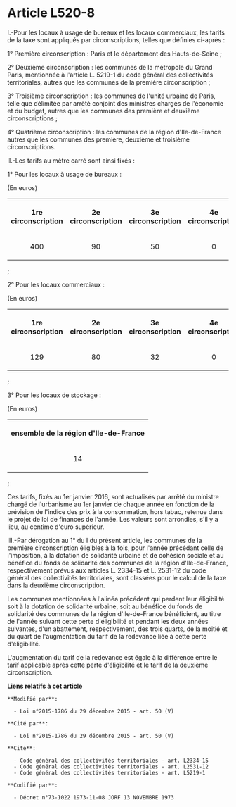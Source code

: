 # Article L520-8

I.-Pour les locaux à usage de bureaux et les locaux commerciaux, les  tarifs de la taxe sont appliqués par circonscriptions,
telles que  définies ci-après : 

1° Première circonscription : Paris et le département des Hauts-de-Seine ; 

2° Deuxième circonscription : les communes de la métropole du Grand  Paris, mentionnée à l'article L. 5219-1 du code général
des  collectivités territoriales, autres que les communes de la première  circonscription ; 

3° Troisième circonscription :  les communes de l'unité urbaine de Paris, telle que délimitée par arrêté  conjoint des
ministres chargés de l'économie et du budget, autres que  les communes des première et deuxième circonscriptions ; 

4° Quatrième circonscription : les communes de la région  d'Ile-de-France autres que les communes des première, deuxième et
troisième circonscriptions. 

II.-Les tarifs au mètre carré sont ainsi fixés : 

1° Pour les locaux à usage de bureaux : 

(En euros) 

<table>
    <tbody>
      <tr>
        <th>

1re circonscription 

</th>
        <th>

2e circonscription 

</th>
        <th>

3e circonscription 

</th>
        <th>

4e circonscription 

</th>
      </tr>
      <tr>
        <td align="center">

400 

</td>
        <td align="center">

90 

</td>
        <td align="center">

50 

</td>
        <td align="center">

0 

</td>
      </tr>
    </tbody>
  </table>

; 

2° Pour les locaux commerciaux : 

(En euros) 

<table>
    <tbody>
      <tr>
        <th>

1re circonscription 

</th>
        <th>

2e circonscription 

</th>
        <th>

3e circonscription 

</th>
        <th>

4e circonscription 

</th>
      </tr>
      <tr>
        <td align="center">

129 

</td>
        <td align="center">

80 

</td>
        <td align="center">

32 

</td>
        <td align="center">

0 

</td>
      </tr>
    </tbody>
  </table>

; 

3° Pour les locaux de stockage : 

(En euros) 

<table>
    <tbody>
      <tr>
        <th>

ensemble de la région d'Ile-de-France 

</th>
      </tr>
      <tr>
        <td align="center">

14 

</td>
      </tr>
    </tbody>
  </table>

; 

Ces tarifs, fixés au 1er janvier 2016, sont actualisés par arrêté du  ministre chargé de l'urbanisme au 1er janvier de chaque
année en  fonction de la prévision de l'indice des prix à la consommation, hors  tabac, retenue dans le projet de loi de
finances de l'année. Les valeurs  sont arrondies, s'il y a lieu, au centime d'euro supérieur. 

III.-Par dérogation au 1° du I du présent article, les communes de la  première circonscription éligibles à la fois, pour
l'année précédant  celle de l'imposition, à la dotation de solidarité urbaine et de  cohésion sociale et au bénéfice du fonds
de solidarité des communes de  la région d'Ile-de-France, respectivement prévus aux articles L. 2334-15  et L. 2531-12 du
code général des collectivités territoriales, sont  classées pour le calcul de la taxe dans la deuxième circonscription. 

Les communes mentionnées à l'alinéa précédent qui perdent leur  éligibilité soit à la dotation de solidarité urbaine, soit au
bénéfice  du fonds de solidarité des communes de la région d'Ile-de-France  bénéficient, au titre de l'année suivant cette
perte d'éligibilité et  pendant les deux années suivantes, d'un abattement, respectivement, des  trois quarts, de la moitié
et du quart de l'augmentation du tarif de la  redevance liée à cette perte d'éligibilité. 

L'augmentation du tarif de la redevance est égale à la différence entre  le tarif applicable après cette perte d'éligibilité
et le tarif de la  deuxième circonscription.

**Liens relatifs à cet article**

	**Modifié par**:

	  - Loi n°2015-1786 du 29 décembre 2015 - art. 50 (V)

	**Cité par**:

	  - Loi n°2015-1786 du 29 décembre 2015 - art. 50 (V)

	**Cite**:

	  - Code général des collectivités territoriales - art. L2334-15
	  - Code général des collectivités territoriales - art. L2531-12
	  - Code général des collectivités territoriales - art. L5219-1

	**Codifié par**:

	  - Décret n°73-1022 1973-11-08 JORF 13 NOVEMBRE 1973
